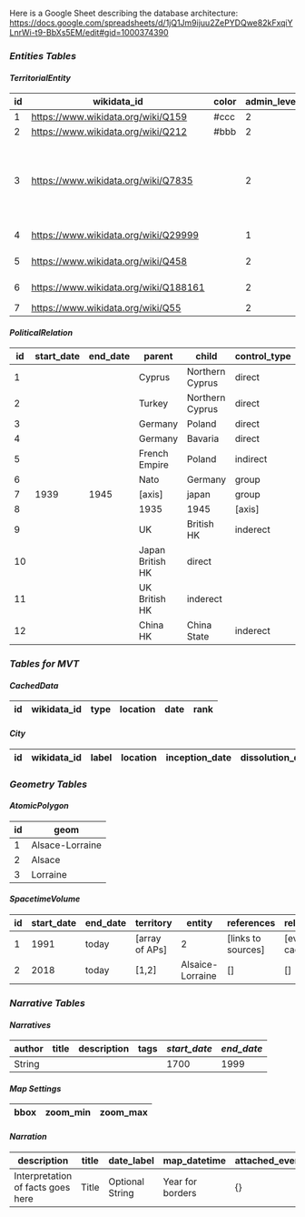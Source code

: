 Here is a Google Sheet describing the database architecture: https://docs.google.com/spreadsheets/d/1jQ1Jm9ijuu2ZePYDQwe82kFxqiYLnrWi-t9-BbXs5EM/edit#gid=1000374390

### _Entities Tables_

#### _TerritorialEntity_

id |	wikidata_id |	color |	admin_level |	~predecessor~ |	_comments_
-- | -- | -- | -- | -- | --
1 |	https://www.wikidata.org/wiki/Q159	| #ccc |	2	| |	Russia
2	| https://www.wikidata.org/wiki/Q212	| #bbb	| 2	| |	Ukraine
3	| https://www.wikidata.org/wiki/Q7835		| | 2	|	| Crimea during Russian-Ukranian conflict 2014-today
4	| https://www.wikidata.org/wiki/Q29999	|	| 1	|	| Kingdom of Netherlands
5	| https://www.wikidata.org/wiki/Q458	|	| 2	|	| European Union
6	| https://www.wikidata.org/wiki/Q188161	|	| 2	| |	Dutch East Indies
7	| https://www.wikidata.org/wiki/Q55	|	| 2	|  | Netherlands

#### _PoliticalRelation_

id	| start_date |	end_date |	parent |	child	| control_type
-- | -- | -- | -- | -- | --
1 |	| |	Cyprus |	Northern Cyprus |	direct
2	|	| |	Turkey	| Northern Cyprus	| direct
3 |	| |	Germany	| Poland |	direct
4 |	| |	Germany	| Bavaria	 | direct
5 |	| |	French Empire	| Poland	| indirect
6 |	| |	Nato |	Germany |	group
7 | 1939 | 1945 |	[axis]	| japan |	group
8 |	| |	1935 |	1945 |	[axis]	| Germany	| group
9 |	| |	UK	| British HK |	inderect
10 |	| |	Japan	British HK |	direct
11 |	| |	UK	British HK	| inderect
12 |	| |	China	HK | China State |	inderect

### _Tables for MVT_

#### _CachedData_
id |	wikidata_id |	type |	location |	date |	rank
-- | -- | -- | -- | -- | --

#### _City_
id |	wikidata_id |	label |	location |	inception_date |	dissolution_date
-- | -- | -- | -- | -- | --

### _Geometry Tables_

#### _AtomicPolygon_

id |	geom
-- | --
1 |	Alsace-Lorraine
2 | Alsace
3	| Lorraine

#### _SpacetimeVolume_
id	| start_date |	end_date |	territory |	entity |	references |	related_events |	visual_center
-- | -- | -- | -- | -- | -- | -- | -- 
1	 | 1991 |	today | [array of APs] | 2 | [links to sources] | [events from cached data] | POINT(0, 0)
2 |	2018 |	today |	[1,2] |	Alsaice-Lorraine | [] | [] | POINT(1,1)

### _Narrative Tables_

#### _Narratives_

author |	title |	description |	tags |	_start_date_ |	_end_date_
-- | -- | -- | -- | -- | --
String | | | | 1700 |	1999

#### _Map Settings_

bbox	| zoom_min |	zoom_max
-- | -- | --
							
#### _Narration_
description	| title |	date_label |	map_datetime |	attached_events |	img |	video |	settings_id
-- | -- | -- | -- | -- | -- |-- | -- 
Interpretation of facts goes here	| Title |	Optional String |	Year  for borders |	{} |	url |	url |	FKEY to Map Settings
